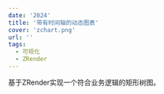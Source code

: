 ```yaml
---
date: '2024'
title: '带有时间轴的动态图表'
cover: 'zchart.png'
url: ''
tags:
  - 可视化
  - ZRender
---
```


基于ZRender实现一个符合业务逻辑的矩形树图。
